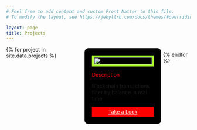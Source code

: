 ```yaml
---
# Feel free to add content and custom Front Matter to this file.
# To modify the layout, see https://jekyllrb.com/docs/themes/#overriding-theme-defaults

layout: page
title: Projects
---
```


<style>

.card {
    margin: 5px;
    background: black;
    width:40%;
    height:auto;
    padding: 20px;
    border-radius: 10px;
}

.btn {
    background:red;
    width:100%;
    display:block;
    text-align:center;
    padding:5px;
    color:white !important;
}

.btn:hover {
    background: greenyellow;
    color:black !important;
}

.box {
    display:flex;
    align-items:center;
    justify-content:center;
}

img.post-project {
    display:block;
    border: 5px solid greenyellow;
    width:100%;
}


.title {
    color: red;
}

section#box-cards {
    width: 100%;
    display: flex;
    justify-content:center;
}

</style>


<section id="box-cards">
{% for project in site.data.projects %}
<div class="card">
    <div class="box">
        <img class="post-project" src="https://github.com/kypanz/blockchain-transactions-filter-in-console-with-charts/assets/37570367/59b012f1-84a3-43fb-b7e6-abbc1cd8d022" />
    </div>
    <p class="title"> Description </p>
    <p> Blockchain transactions filter by balance in real time </p>
    <div class="box">
        <a href="/projects/blockchain-filter-console" class="btn"> Take a Look </a>
    </div>
</div>

{% endfor %}
<div/>
